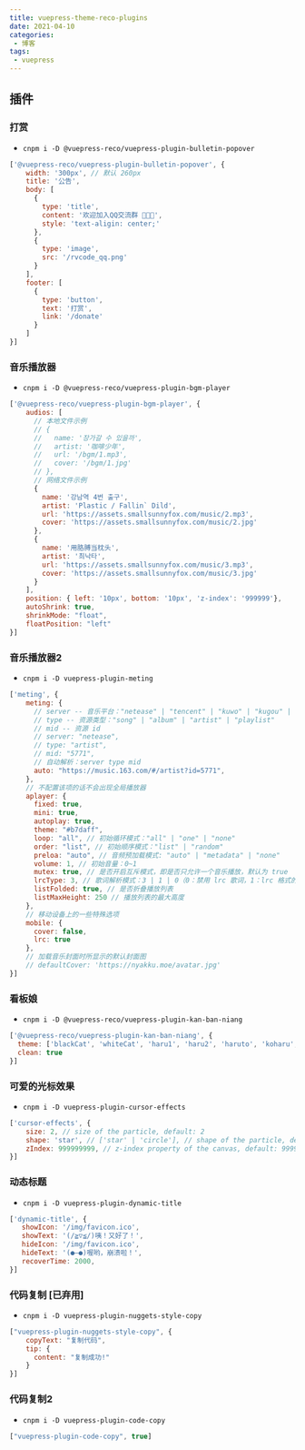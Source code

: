 ```yaml
---
title: vuepress-theme-reco-plugins
date: 2021-04-10
categories:
 - 博客
tags:
 - vuepress
---
```


<!-- more -->



## 插件

### 打赏

- `cnpm i -D @vuepress-reco/vuepress-plugin-bulletin-popover`

```js
['@vuepress-reco/vuepress-plugin-bulletin-popover', {
    width: '300px', // 默认 260px
    title: '公告',
    body: [
      {
        type: 'title',
        content: '欢迎加入QQ交流群 🎉🎉🎉',
        style: 'text-aligin: center;'
      },
      {
        type: 'image',
        src: '/rvcode_qq.png'
      }
    ],
    footer: [
      {
        type: 'button',
        text: '打赏',
        link: '/donate'
      }
    ]
}]
```



### 音乐播放器

- `cnpm i -D @vuepress-reco/vuepress-plugin-bgm-player`

```javascript
['@vuepress-reco/vuepress-plugin-bgm-player', {
    audios: [
      // 本地文件示例
      // {
      //   name: '장가갈 수 있을까',
      //   artist: '咖啡少年',
      //   url: '/bgm/1.mp3',
      //   cover: '/bgm/1.jpg'
      // },
      // 网络文件示例
      {
        name: '강남역 4번 출구',
        artist: 'Plastic / Fallin` Dild',
        url: 'https://assets.smallsunnyfox.com/music/2.mp3',
        cover: 'https://assets.smallsunnyfox.com/music/2.jpg'
      },
      {
        name: '用胳膊当枕头',
        artist: '최낙타',
        url: 'https://assets.smallsunnyfox.com/music/3.mp3',
        cover: 'https://assets.smallsunnyfox.com/music/3.jpg'
      }
    ],
    position: { left: '10px', bottom: '10px', 'z-index': '999999'},
    autoShrink: true,
    shrinkMode: "float",
    floatPosition: "left"
}]
```



### 音乐播放器2

- `cnpm i -D vuepress-plugin-meting`

```javascript
['meting', {
    meting: {
      // server -- 音乐平台："netease" | "tencent" | "kuwo" | "kugou" | "baidu"
      // type -- 资源类型："song" | "album" | "artist" | "playlist"
      // mid -- 资源 id
      // server: "netease",
      // type: "artist",
      // mid: "5771",
      // 自动解析：server type mid
      auto: "https://music.163.com/#/artist?id=5771",
    },
    // 不配置该项的话不会出现全局播放器
    aplayer: {
      fixed: true,
      mini: true,
      autoplay: true,
      theme: "#b7daff",
      loop: "all", // 初始循环模式："all" | "one" | "none"
      order: "list", // 初始顺序模式："list" | "random"
      preloa: "auto", // 音频预加载模式: "auto" | "metadata" | "none"
      volume: 1, // 初始音量：0~1
      mutex: true, // 是否开启互斥模式，即是否只允许一个音乐播放，默认为 true
      lrcType: 3, // 歌词解析模式：3 | 1 | 0（0：禁用 lrc 歌词，1：lrc 格式的字符串，3：lrc 文件 url）
      listFolded: true, // 是否折叠播放列表
      listMaxHeight: 250 // 播放列表的最大高度
    },
    // 移动设备上的一些特殊选项
    mobile: {
      cover: false,
      lrc: true
    },
    // 加载音乐封面时所显示的默认封面图
    // defaultCover: 'https://nyakku.moe/avatar.jpg'
}]
```



### 看板娘

- `cnpm i -D @vuepress-reco/vuepress-plugin-kan-ban-niang`

```javascript
['@vuepress-reco/vuepress-plugin-kan-ban-niang', {
  theme: ['blackCat', 'whiteCat', 'haru1', 'haru2', 'haruto', 'koharu', 'izumi', 'shizuku', 'wanko', 'miku', 'z16'], // wanko
  clean: true
}]
```



### 可爱的光标效果

- `cnpm i -D vuepress-plugin-cursor-effects`

```javascript
['cursor-effects', {
    size: 2, // size of the particle, default: 2
    shape: 'star', // ['star' | 'circle'], // shape of the particle, default: 'star'
    zIndex: 999999999, // z-index property of the canvas, default: 999999999
}]
```



### 动态标题

- `cnpm i -D vuepress-plugin-dynamic-title`

```javascript
['dynamic-title', {
   showIcon: '/img/favicon.ico',
   showText: '(/≧▽≦/)咦！又好了！',
   hideIcon: '/img/favicon.ico',
   hideText: '(●—●)喔哟，崩溃啦！',
   recoverTime: 2000,
}]
```



### 代码复制 [已弃用]

- `cnpm i -D vuepress-plugin-nuggets-style-copy`

```javascript
["vuepress-plugin-nuggets-style-copy", {
    copyText: "复制代码",
    tip: {
      content: "复制成功!"
    }
}]
```



### 代码复制2

- `cnpm i -D vuepress-plugin-code-copy`

```javascript
["vuepress-plugin-code-copy", true]
```

